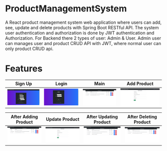 # ProductManagementSystem
 A React product management system web application where users can add, see, update and delete products with Spring Boot RESTful API. The system user authentication and authorization is done by JWT authentication and Authorization. For Backend there 2 types of user: Admin & User. Admin user can manages user and product CRUD API with JWT, where normal user can only product CRUD api.

# Features
| Sign Up   | Login | Main  | Add Product  |
|:---------------:|:-----------:|:-------:|:-------:|
|![singnup_page]|![login_page]|![main_page]|![add_product]  


| After Adding Product | Update Product |  After Updating Product | After Deleting Product
|:-------------------:|:-------------:|:------------:|:------------:|
|![after_add_product]|![update_product]|![after_update_product]|![after_delete_product]


[main_page]: https://github.com/parvez86/MyProductManagementSystem/blob/main/pic/home_page.png
[login_page]: https://github.com/parvez86/MyProductManagementSystem/blob/main/pic/login_page.png
[singnup_page]: https://github.com/parvez86/MyProductManagementSystem/blob/main/pic/register_page.png
[update_product]: https://github.com/parvez86/MyProductManagementSystem/blob/main/pic/edit_product_page.png
[after_update_product]: https://github.com/parvez86/MyProductManagementSystem/blob/main/pic/after_editing_product.png
[add_product]: https://github.com/parvez86/MyProductManagementSystem/blob/main/pic/add_product_page.png
[after_add_product]: https://github.com/parvez86/MyProductManagementSystem/blob/main/pic/after_adding_product.png
[after_delete_product]: https://github.com/parvez86/MyProductManagementSystem/blob/main/pic/after_deleting_product.png

